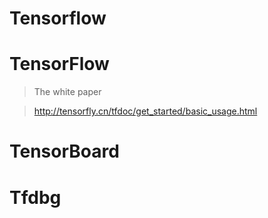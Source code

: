 Tensorflow
===

# TensorFlow

> The white paper

> http://tensorfly.cn/tfdoc/get_started/basic_usage.html

# TensorBoard

# Tfdbg
